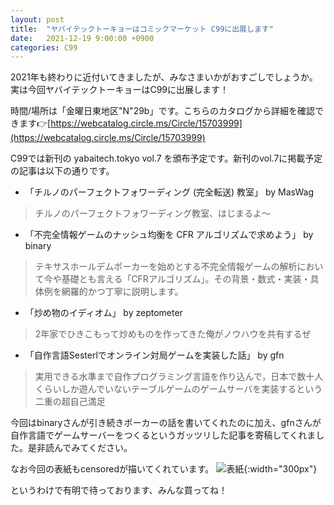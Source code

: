 ```yaml
---
layout: post
title:  "ヤバイテックトーキョーはコミックマーケット C99に出展します"
date:   2021-12-19 9:00:00 +0900
categories: C99
---
```


2021年も終わりに近付いてきましたが、みなさまいかがおすごしでしょうか。実は今回ヤバイテックトーキョーはC99に出展します！

時間/場所は「金曜日東地区"N"29b」です。こちらのカタログから詳細を確認できます👉[https://webcatalog.circle.ms/Circle/15703999](https://webcatalog.circle.ms/Circle/15703999)

C99では新刊の yabaitech.tokyo vol.7 を頒布予定です。新刊のvol.7に掲載予定の記事は以下の通りです。

* 「チルノのパーフェクトフォワーディング (完全転送) 教室」 by MasWag
> チルノのパーフェクトフォワーディング教室、はじまるよ〜
* 「不完全情報ゲームのナッシュ均衡を CFR アルゴリズムで求めよう」 by binary
> テキサスホールデムポーカーを始めとする不完全情報ゲームの解析において今や基礎とも言える「CFRアルゴリズム」。その背景・数式・実装・具体例を網羅的かつ丁寧に説明します。
* 「炒め物のイディオム」 by zeptometer
> 2年家でひきこもって炒めものを作ってきた俺がノウハウを共有するぜ
* 「自作言語Sesterlでオンライン対局ゲームを実装した話」 by gfn
> 実用できる水準まで自作プログラミング言語を作り込んで，日本で数十人くらいしか遊んでいないテーブルゲームのゲームサーバを実装するという二重の超自己満足

今回はbinaryさんが引き続きポーカーの話を書いてくれたのに加え、gfnさんが自作言語でゲームサーバーをつくるというガッツリした記事を寄稿してくれました。是非読んでみてください。

なお今回の表紙もcensoredが描いてくれています。
![表紙]({{site.baseurl}}/images/yabaitechvol7.jpg){:width="300px"}

というわけで有明で待っております、みんな買ってね！
